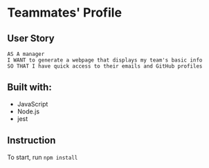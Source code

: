 # Teammates' Profile

## User Story
```
AS A manager
I WANT to generate a webpage that displays my team's basic info
SO THAT I have quick access to their emails and GitHub profiles
```

## Built with:
- JavaScript
- Node.js
- jest

## Instruction
To start, run ```npm install```
